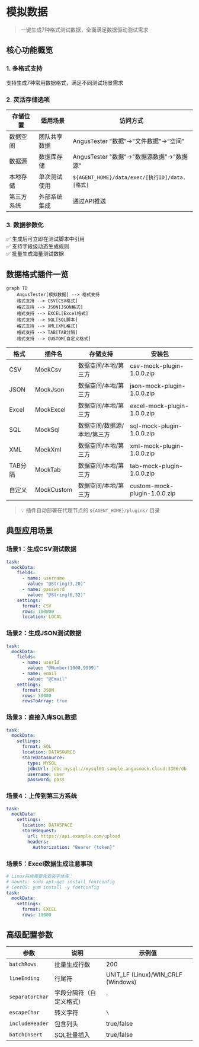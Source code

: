 # 模拟数据

> 一键生成7种格式测试数据，全面满足数据驱动测试需求

## 核心功能概览

### 1. 多格式支持
支持生成7种常用数据格式，满足不同测试场景需求

### 2. 灵活存储选项
| 存储位置 | 适用场景 | 访问方式 |  
|----------|----------|----------|  
| 数据空间 | 团队共享数据 | AngusTester "数据"→"文件数据"→"空间" |  
| 数据源 | 数据库存储 | AngusTester "数据"→"数据源数据"→"数据源" |  
| 本地存储 | 单次测试使用 | `${AGENT_HOME}/data/exec/[执行ID]/data.[格式]` |  
| 第三方系统 | 外部系统集成 | 通过API推送 |  

### 3. 数据参数化
✅ 生成后可立即在测试脚本中引用  
✅ 支持字段级动态生成规则  
✅ 批量生成海量测试数据

## 数据格式插件一览

```mermaid  
graph TD  
    AngusTester[模拟数据] --> 格式支持  
    格式支持 --> CSV[CSV格式]  
    格式支持 --> JSON[JSON格式]  
    格式支持 --> EXCEL[Excel格式]  
    格式支持 --> SQL[SQL脚本]  
    格式支持 --> XML[XML格式]  
    格式支持 --> TAB[TAB分隔]  
    格式支持 --> CUSTOM[自定义格式]  
```

| 格式 | 插件名 | 存储支持 | 安装包 |  
|------|--------|----------|--------|  
| CSV | MockCsv | 数据空间/本地/第三方 | csv-mock-plugin-1.0.0.zip |  
| JSON | MockJson | 数据空间/本地/第三方 | json-mock-plugin-1.0.0.zip |  
| Excel | MockExcel | 数据空间/本地/第三方 | excel-mock-plugin-1.0.0.zip |  
| SQL | MockSql | 数据空间/数据源/本地/第三方 | sql-mock-plugin-1.0.0.zip |  
| XML | MockXml | 数据空间/本地/第三方 | xml-mock-plugin-1.0.0.zip |  
| TAB分隔 | MockTab | 数据空间/本地/第三方 | tab-mock-plugin-1.0.0.zip |  
| 自定义 | MockCustom | 数据空间/本地/第三方 | custom-mock-plugin-1.0.0.zip |  

> 💡 插件自动部署在代理节点的 `${AGENT_HOME}/plugins/` 目录

## 典型应用场景

### 场景1：生成CSV测试数据
```yaml  
task:  
  mockData:  
    fields:  
      - name: username  
        value: "@String(3,20)"  
      - name: password  
        value: "@String(6,32)"  
    settings:  
      format: CSV  
      rows: 100000  
      location: LOCAL  
```

### 场景2：生成JSON测试数据
```yaml  
task:  
  mockData:  
    fields:  
      - name: userId  
        value: "@Number(1000,9999)"  
      - name: email  
        value: "@Email"  
    settings:  
      format: JSON  
      rows: 50000  
      rowsToArray: true  
```

### 场景3：直接入库SQL数据
```yaml  
task:  
  mockData:  
    settings:  
      format: SQL  
      location: DATASOURCE  
      storeDatasource:  
        type: MYSQL  
        jdbcUrl: jdbc:mysql://mysql01-sample.angusmock.cloud:3306/db  
        username: user  
        password: pass  
```

### 场景4：上传到第三方系统
```yaml  
task:  
  mockData:  
    settings:  
      location: DATASPACE  
      storeRequest:  
        url: https://api.example.com/upload  
        headers:  
          Authorization: "Bearer {token}"  
```

### 场景5：Excel数据生成注意事项
```yaml  
# Linux系统需要先安装字体库：  
# Ubuntu: sudo apt-get install fontconfig  
# CentOS: yum install -y fontconfig  
task:  
  mockData:  
    settings:  
      format: EXCEL  
      rows: 10000  
```

## 高级配置参数

| 参数 | 说明 | 示例值 |  
|------|------|--------|  
| `batchRows` | 批量生成行数 | 200 |  
| `lineEnding` | 行尾符 | UNIT_LF (Linux)/WIN_CRLF (Windows) |  
| `separatorChar` | 字段分隔符（自定义格式） | `|` |  
| `escapeChar` | 转义字符 | `\` |  
| `includeHeader` | 包含列头 | true/false |  
| `batchInsert` | SQL批量插入 | true/false |  
